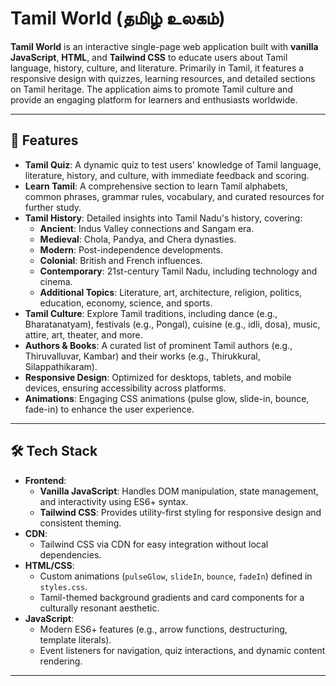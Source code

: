 # Tamil World (தமிழ் உலகம்)

**Tamil World** is an interactive single-page web application built with **vanilla JavaScript**, **HTML**, and **Tailwind CSS** to educate users about Tamil language, history, culture, and literature. Primarily in Tamil, it features a responsive design with quizzes, learning resources, and detailed sections on Tamil heritage. The application aims to promote Tamil culture and provide an engaging platform for learners and enthusiasts worldwide.

---

## 🌟 Features

- **Tamil Quiz**: A dynamic quiz to test users' knowledge of Tamil language, literature, history, and culture, with immediate feedback and scoring.
- **Learn Tamil**: A comprehensive section to learn Tamil alphabets, common phrases, grammar rules, vocabulary, and curated resources for further study.
- **Tamil History**: Detailed insights into Tamil Nadu's history, covering:
  - **Ancient**: Indus Valley connections and Sangam era.
  - **Medieval**: Chola, Pandya, and Chera dynasties.
  - **Modern**: Post-independence developments.
  - **Colonial**: British and French influences.
  - **Contemporary**: 21st-century Tamil Nadu, including technology and cinema.
  - **Additional Topics**: Literature, art, architecture, religion, politics, education, economy, science, and sports.
- **Tamil Culture**: Explore Tamil traditions, including dance (e.g., Bharatanatyam), festivals (e.g., Pongal), cuisine (e.g., idli, dosa), music, attire, art, theater, and more.
- **Authors & Books**: A curated list of prominent Tamil authors (e.g., Thiruvalluvar, Kambar) and their works (e.g., Thirukkural, Silappathikaram).
- **Responsive Design**: Optimized for desktops, tablets, and mobile devices, ensuring accessibility across platforms.
- **Animations**: Engaging CSS animations (pulse glow, slide-in, bounce, fade-in) to enhance the user experience.

---

## 🛠 Tech Stack

- **Frontend**:
  - **Vanilla JavaScript**: Handles DOM manipulation, state management, and interactivity using ES6+ syntax.
  - **Tailwind CSS**: Provides utility-first styling for responsive design and consistent theming.
- **CDN**:
  - Tailwind CSS via CDN for easy integration without local dependencies.
- **HTML/CSS**:
  - Custom animations (`pulseGlow`, `slideIn`, `bounce`, `fadeIn`) defined in `styles.css`.
  - Tamil-themed background gradients and card components for a culturally resonant aesthetic.
- **JavaScript**:
  - Modern ES6+ features (e.g., arrow functions, destructuring, template literals).
  - Event listeners for navigation, quiz interactions, and dynamic content rendering.

---
